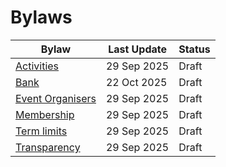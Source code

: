 # Bylaws

| Bylaw                                 | Last Update | Status |
| ------------------------------------- | ----------- | ------ |
| [Activities](activities.md)           | 29 Sep 2025 | Draft  |
| [Bank](bank.md)                       | 22 Oct 2025 | Draft  |
| [Event Organisers](event_organisers/) | 29 Sep 2025 | Draft  |
| [Membership](membership.md)           | 29 Sep 2025 | Draft  |
| [Term limits](term_limits.md)         | 29 Sep 2025 | Draft  |
| [Transparency](transparency.md)       | 29 Sep 2025 | Draft  |
